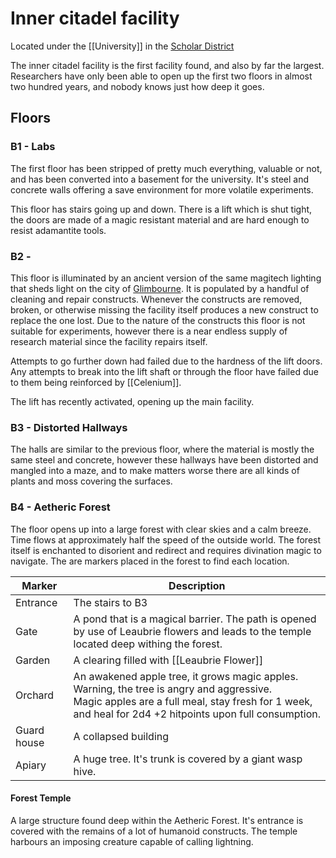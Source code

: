 # Inner citadel facility

Located under the [[University]] in the [Scholar District](../Glimbourne/Scholar%20District/index.md)

The inner citadel facility is the first facility found, and also by far the largest. Researchers have only been able to open up the first two floors in almost two hundred years, and nobody knows just how deep it goes.

## Floors

### B1 - Labs
The first floor has been stripped of pretty much everything, valuable or not, and has been converted into a basement for the university. It's steel and concrete walls offering a save environment for more volatile experiments.

This floor has stairs going up and down. There is a lift which is shut tight, the doors are made of a magic resistant material and are hard enough to resist adamantite tools.

### B2 - 
This floor is illuminated by an ancient version of the same magitech lighting that sheds light on the city of [Glimbourne](../Glimbourne/index.md). It is populated by a handful of cleaning and repair constructs. Whenever the constructs are removed, broken, or otherwise missing the facility itself produces a new construct to replace the one lost. Due to the nature of the constructs this floor is not suitable for experiments, however there is a near endless supply of research material since the facility repairs itself.

Attempts to go further down had failed due to the hardness of the lift doors. Any attempts to break into the lift shaft or through the floor have failed due to them being reinforced by [[Celenium]].

The lift has recently activated, opening up the main facility.

### B3 - Distorted Hallways
The halls are similar to the previous floor, where the material is mostly the same steel and concrete, however these hallways have been distorted and mangled into a maze, and to make matters worse there are all kinds of plants and moss covering the surfaces.

### B4 - Aetheric Forest
The floor opens up into a large forest with clear skies and a calm breeze. Time flows at approximately half the speed of the outside world. The forest itself is enchanted to disorient and redirect and requires divination magic to navigate. The are markers placed in the forest to find each location.

| Marker      | Description                                                                                                                                                                                            |
| ----------- | ------------------------------------------------------------------------------------------------------------------------------------------------------------------------------------------------------ |
| Entrance    | The stairs to B3                                                                                                                                                                                       |
| Gate        | A pond that is a magical barrier. The path is opened by use of Leaubrie flowers and leads to the temple located deep withing the forest.                                                               |
| Garden      | A clearing filled with [[Leaubrie Flower]]                                                                                                                                                             |
| Orchard     | An awakened apple tree, it grows magic apples. Warning, the tree is angry and aggressive.<br>Magic apples are a full meal, stay fresh for 1 week, and heal for 2d4 +2 hitpoints upon full consumption. |
| Guard house | A collapsed building                                                                                                                                                                                   |
| Apiary      | A huge tree. It's trunk is covered by a giant wasp hive.                                                                                                                                               |

#### Forest Temple
A large structure found deep within the Aetheric Forest. It's entrance is covered with the remains of a lot of humanoid constructs. The temple harbours an imposing creature capable of calling lightning.